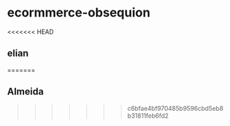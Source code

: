 # ecormmerce-obsequion
<<<<<<< HEAD
## elian
=======
## Almeida
>>>>>>> c6bfae4bf970485b9596cbd5eb8b31811feb6fd2
